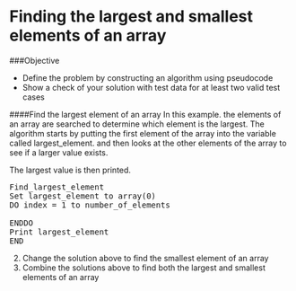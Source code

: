 # Finding the largest and smallest elements of an array

###Objective
* Define the problem by constructing an algorithm using pseudocode
* Show a check of your solution with test data for at least two valid test cases

####Find the largest element of an array
In this example. the elements of an array are searched to determine which element is the largest. The algorithm starts by putting the first element of the array into the variable called largest_element. and then looks at the other elements of the array to see if a larger value exists.

The largest value is then printed.
<pre>Find_largest_element
Set largest_element to array(0)
DO index = 1 to number_of_elements

ENDDO
Print largest_element
END
</pre>

2. Change the solution above to find the smallest element of an array
3. Combine the solutions above to find both the largest and smallest elements of an array